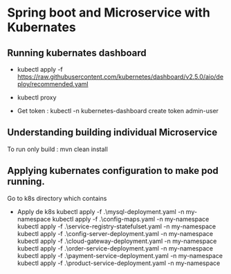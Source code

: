 # Spring boot and Microservice with Kubernates 

## Running kubernates dashboard
- kubectl apply -f https://raw.githubusercontent.com/kubernetes/dashboard/v2.5.0/aio/deploy/recommended.yaml

- kubectl proxy

- Get token : kubectl -n kubernetes-dashboard create token admin-user

## Understanding building individual Microservice

To run only build : mvn clean install

## Applying kubernates configuration to make pod running.

Go to k8s directory which contains 
- Apply de k8s
kubectl apply -f .\mysql-deployment.yaml -n my-namespace
kubectl apply -f .\config-maps.yaml -n my-namespace
kubectl apply -f .\service-registry-statefulset.yaml -n my-namespace
kubectl apply -f .\config-server-deployment.yaml -n my-namespace
kubectl apply -f .\cloud-gateway-deployment.yaml -n my-namespace
kubectl apply -f .\order-service-deployment.yaml -n my-namespace
kubectl apply -f .\payment-service-deployment.yaml -n my-namespace
kubectl apply -f .\product-service-deployment.yaml -n my-namespace

